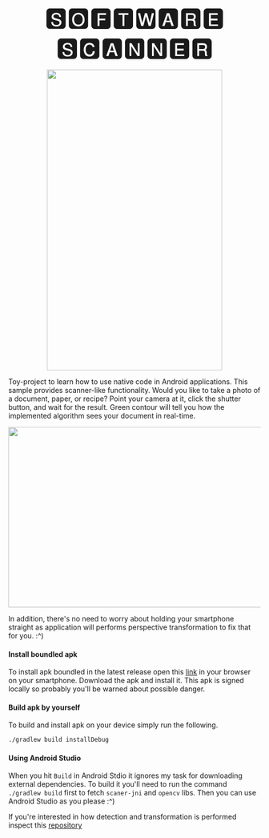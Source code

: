 <p align="center"> <font size="20"> 🆂🅾🅵🆃🆆🅰🆁🅴 🆂🅲🅰🅽🅽🅴🆁 </font> </p>

<p align="center">
<img src="https://github.com/dawidkski/software-scanner/blob/master/res/cropped_optim.gif" width="350" height="600" />
</p>

Toy-project to learn how to use native code in Android applications. This sample provides scanner-like functionality. Would you like to take a photo of a document, paper, or recipe? Point your camera at it, click the shutter button, and wait for the result. Green contour will tell you how the implemented algorithm sees your document in real-time.

<p align="center">
<img src="https://github.com/dawidkski/software-scanner/blob/master/res/img2.png" width="640" height="360"/>
</p>

In addition, there's no need to worry about holding your smartphone straight as application will performs perspective transformation to fix that for you. :^)

#### Install boundled apk
To install apk boundled in the latest release open this [link](https://github.com/d-kicinski/software-scanner/releases/download/v0.2.0/scanner-app-arm64-v8a-release.apk) in your browser on your smartphone. Download the apk and install it. This apk is signed locally so probably you'll be warned about possible danger.

#### Build apk by yourself
To build and install apk on your device simply run the following.
```bash
./gradlew build installDebug
```

#### Using Android Studio
When you hit `Build` in Android Stdio it ignores my task for downloading external dependencies.
To build it you'll need to run the command `./gradlew build` first to fetch `scaner-jni` and `opencv` libs.
Then you can use Android Studio as you please :^)

If you're interested in how detection and transformation is performed inspect this [repository](https://github.com/dawidkski/software-scanner-native)
